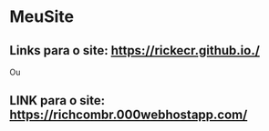 # MeuSite

## Links para o site: https://rickecr.github.io./

Ou

## LINK para o site: https://richcombr.000webhostapp.com/

